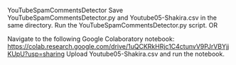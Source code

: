 YouTubeSpamCommentsDetector
Save YouTubeSpamCommentsDetector.py and Youtube05-Shakira.csv in the same directory.
Run the YouTubeSpamCommentsDetector.py script.
OR

Navigate to the following Google Colaboratory notebook: https://colab.research.google.com/drive/1uQCKRkHRjc1C4ctunvV9PJrVBYjjKUpU?usp=sharing
Upload Youtube05-Shakira.csv and run the notebook.
